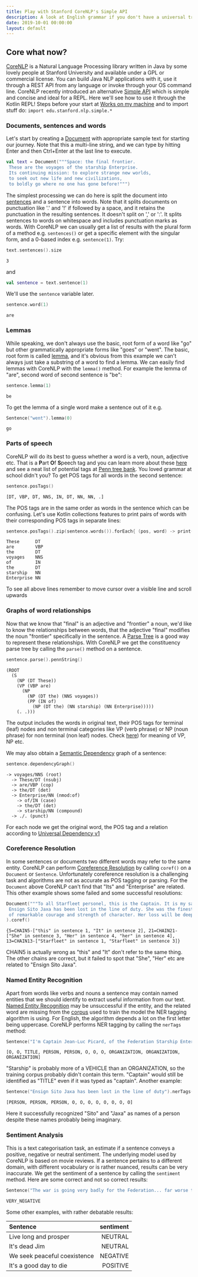 ```yaml
---
title: Play with Stanford CoreNLP's Simple API
description: A look at English grammar if you don't have a universal translator
date: 2019-10-01 00:00:00
layout: default
---
```


## Core what now?

[CoreNLP](https://stanfordnlp.github.io/CoreNLP/) is a Natural Language Processing library written in Java by some lovely people at Stanford University and available under a GPL or commercial license. You can build Java NLP applications with it, use it through a REST API from any language or invoke through your OS command line. CoreNLP recently introduced an alternative [Simple API](https://stanfordnlp.github.io/CoreNLP/simple.html) which is simple and concise and ideal for a REPL. Here we'll see how to use it through the Kotlin REPL!
Steps before your start at [Works on my machine](../../worksOnMyMachine.md) and to import stuff do: `import edu.stanford.nlp.simple.*`

### Documents, sentences and words

Let's start by creating a [Document](https://nlp.stanford.edu/nlp/javadoc/javanlp/index.html?edu/stanford/nlp/simple/Document.html) with appropriate sample text for starting our journey. Note that this a multi-line string, and we can type by hitting Enter and then Ctrl+Enter at the last line to execute.

```kotlin
val text = Document("""Space: the final frontier.
 These are the voyages of the starship Enterprise.
 Its continuing mission: to explore strange new worlds,
 to seek out new life and new civilizations,
 to boldly go where no one has gone before!""")
```

The simplest processing we can do here is split the document into [sentences](https://nlp.stanford.edu/nlp/javadoc/javanlp/index.html?edu/stanford/nlp/simple/Sentence.html) and a sentence into words. Note that it splits documents on punctuation like '.' and '!' if followed by a space, and it retains the punctuation in the resulting sentences. It doesn't split on ',' or ':'. It splits sentences to words on whitespace and includes punctuation marks as words. With CoreNLP we can usually get a list of results with the plural form of a method e.g. `sentences()` or get a specific element with the singular form, and a 0-based index e.g. `sentence(1)`. Try:

```kotlin
text.sentences().size
```
```text
3
```
and
```kotlin
val sentence = text.sentence(1)
```
We'll use the `sentence` variable later.

```kotlin
sentence.word(1)
```
```text
are
```

### Lemmas

While speaking, we don't always use the basic, root form of a word like "go" but other grammatically appropriate forms like "goes" or "went". The basic, root form is called [lemma](https://simple.wikipedia.org/wiki/Lemma_(linguistics)), and it's obvious from this example we can't always just take a substring of a word to find a lemma. We can easily find lemmas with CoreNLP with the `lemma()` method. For example the lemma of "are", second word of second sentence is "be":
```kotlin
sentence.lemma(1)
```
```text
be
```
To get the lemma of a single word make a sentence out of it e.g.
```kotlin
Sentence("went").lemma(0)
```
```text
go
```

### Parts of speech

CoreNLP will do its best to guess whether a word is a verb, noun, adjective etc. That is a **P**art **O**f **S**peech tag and you can learn more about these [here](https://en.wikipedia.org/wiki/Part_of_speech) and see a neat list of potential tags at [Penn tree bank](https://www.ling.upenn.edu/courses/Fall_2003/ling001/penn_treebank_pos.html). You loved grammar at school didn't you? To get POS tags for all words in the second sentence:

```kotlin
sentence.posTags()
```
```text
[DT, VBP, DT, NNS, IN, DT, NN, NN, .]
```

The POS tags are in the same order as words in the sentence which can be confusing. Let's use Kotlin collections features to print pairs of words with their corresponding POS tags in separate lines:

```kotlin
sentence.posTags().zip(sentence.words()).forEach{ (pos, word) -> print("$pos\t$word\n") }
```
```text
These      DT
are        VBP
the        DT
voyages    NNS
of         IN
the        DT
starship   NN
Enterprise NN
```
To see all above lines remember to move cursor over a visible line and scroll upwards

### Graphs of word relationships

Now that we know that "final" is an adjective and "frontier" a noun, we'd like to know the relationships between words, that the adjective "final" modifies the noun "frontier" specifically in the sentence. A [Parse Tree](https://en.wikipedia.org/wiki/Parse_tree) is a good way to represent these relationships. With CoreNLP we get the constituency parse tree by calling the `parse()` method on a sentence.

```kotlin
sentence.parse().pennString()
```
```text
(ROOT
  (S
    (NP (DT These))
    (VP (VBP are)
      (NP
        (NP (DT the) (NNS voyages))
        (PP (IN of)
          (NP (DT the) (NN starship) (NN Enterprise)))))
    (. .)))
```
The output includes the words in original text, their POS tags for terminal (leaf) nodes and non terminal categories like VP (verb phrase) or NP (noun phrase) for non terminal (non leaf) nodes. Check [here](https://en.wikipedia.org/wiki/Parse_tree)) for meaning of VP, NP etc.

We may also obtain a [Semantic Dependency](https://en.wikipedia.org/wiki/Dependency_grammar#Semantic_dependencies) graph of a sentence:

```kotlin
sentence.dependencyGraph()
```
```text
-> voyages/NNS (root)
  -> These/DT (nsubj)
  -> are/VBP (cop)
  -> the/DT (det)
  -> Enterprise/NN (nmod:of)
    -> of/IN (case)
    -> the/DT (det)
    -> starship/NN (compound)
  -> ./. (punct)
```

For each node we get the original word, the POS tag and a relation according to [Universal Dependency v1](http://universaldependencies.org/docsv1/u/dep/all.html)

### Coreference Resolution

In some sentences or documents two different words may refer to the same entity. CoreNLP can perform [Coreference Resolution](https://en.wikipedia.org/wiki/Coreference#Coreference_resolution) by calling `coref()` on a `Document` or `Sentence`. Unfortunately coreference resolution is a challenging task and algorithms are not as accurate as POS tagging or parsing. For the `Document` above CoreNLP can't find that "Its" and "Enterprise" are related. This other example shows some failed and some successful resolutions:

```kotlin
Document("""To all Starfleet personel, this is the Captain. It is my sad duty to inform you that a member of the crew, 
 Ensign Sito Jaxa has been lost in the line of duty. She was the finest example of a Starfleet officer and a young woman
 of remarkable courage and strength of character. Her loss will be deeply felt by all who knew her. Picard out."""
).coref()
```
```text
{5=CHAIN5-["this" in sentence 1, "It" in sentence 2], 21=CHAIN21-["She" in sentence 3, "Her" in sentence 4, "her" in sentence 4], 13=CHAIN13-["Starfleet" in sentence 1, "Starfleet" in sentence 3]}
```
CHAIN5 is actually wrong as "this" and "It" don't refer to the same thing. The other chains are correct, but it failed to spot that "She", "Her" etc are related to "Ensign Sito Jaxa".

### Named Entity Recognition

Apart from words like verbs and nouns a sentence may contain named entities that we should identify to extract useful information from our text. [Named Entity Recognition](https://en.wikipedia.org/wiki/Named-entity_recognition) may be unsuccessful if the entity, and the related word are missing from the [corpus](https://en.wikipedia.org/wiki/Text_corpus) used to train the model the NER tagging algorithm is using. For English, the algorithm depends a lot on the first letter being uppercase. CoreNLP performs NER tagging by calling the `nerTags` method:
```kotlin
Sentence("I'm Captain Jean-Luc Picard, of the Federation Starship Enterprise").nerTags()
```
```text
[O, O, TITLE, PERSON, PERSON, O, O, O, ORGANIZATION, ORGANIZATION, ORGANIZATION]
```
"Starship" is probably more of a VEHICLE than an ORGANIZATION, so the training corpus probably didn't contain this term. "Captain" would still be identified as "TITLE" even if it was typed as "captain". Another example:
```kotlin
Sentence("Ensign Sito Jaxa has been lost in the line of duty").nerTags()
```
```text
[PERSON, PERSON, PERSON, O, O, O, O, O, O, O, O]
```
Here it successfully recognized "Sito" and "Jaxa" as names of a person despite these names probably being imaginary.

### Sentiment Analysis

This is a text categorisation task, an estimate if a sentence conveys a positive, negative or neutral sentiment. The underlying model used by CoreNLP is based on movie reviews. If a sentence pertains to a different domain, with different vocabulary or is rather nuanced, results can be very inaccurate. We get the sentiment of a sentence by calling the `sentiment` method. Here are some correct and not so correct results:

```kotlin
Sentence("The war is going very badly for the Federation... far worse than is generally known").sentiment()
```
```text
VERY_NEGATIVE
```

Some other examples, with rather debatable results:

|Sentence|sentiment|
|:---|---:|
|Live long and prosper|NEUTRAL|
|It's dead Jim|NEUTRAL|
|We seek peaceful coexistence|NEGATIVE|
|It's a good day to die|POSITIVE|
